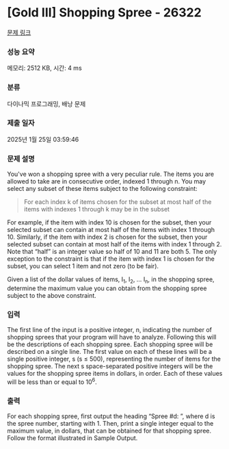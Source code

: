 # [Gold III] Shopping Spree - 26322 

[문제 링크](https://www.acmicpc.net/problem/26322) 

### 성능 요약

메모리: 2512 KB, 시간: 4 ms

### 분류

다이나믹 프로그래밍, 배낭 문제

### 제출 일자

2025년 1월 25일 03:59:46

### 문제 설명

<p>You've won a shopping spree with a very peculiar rule. The items you are allowed to take are in consecutive order, indexed 1 through n. You may select any subset of these items subject to the following constraint:</p>

<blockquote>
<p>For each index k of items chosen for the subset at most half of the items with indexes 1 through k may be in the subset</p>
</blockquote>

<p>For example, if the item with index 10 is chosen for the subset, then your selected subset can contain at most half of the items with index 1 through 10. Similarly, if the item with index 2 is chosen for the subset, then your selected subset can contain at most half of the items with index 1 through 2. Note that “half” is an integer value so half of 10 and 11 are both 5. The only exception to the constraint is that if the item with index 1 is chosen for the subset, you can select 1 item and not zero (to be fair).</p>

<p>Given a list of the dollar values of items, I<sub>1</sub>, I<sub>2</sub>, … I<sub>n</sub>, in the shopping spree, determine the maximum value you can obtain from the shopping spree subject to the above constraint.</p>

### 입력 

 <p>The first line of the input is a positive integer, n, indicating the number of shopping sprees that your program will have to analyze. Following this will be the descriptions of each shopping spree. Each shopping spree will be described on a single line. The first value on each of these lines will be a single positive integer, s (s ≤ 500), representing the number of items for the shopping spree. The next s space-separated positive integers will be the values for the shopping spree items in dollars, in order. Each of these values will be less than or equal to 10<sup>6</sup>.</p>

### 출력 

 <p>For each shopping spree, first output the heading “Spree #d: ”, where d is the spree number, starting with 1. Then, print a single integer equal to the maximum value, in dollars, that can be obtained for that shopping spree. Follow the format illustrated in Sample Output.</p>

